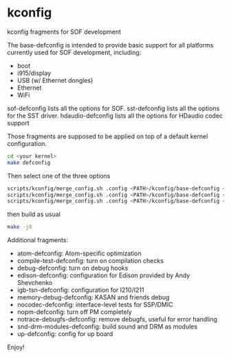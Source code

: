 # kconfig
kconfig fragments for SOF development

The base-defconfig is intended to provide basic support for all platforms currently used for SOF development, including:
- boot
- i915/display
- USB (w/ Ethernet dongles)
- Ethernet
- WiFi


sof-defconfig lists all the options for SOF.
sst-defconfig lists all the options for the SST driver.
hdaudio-defconfig lists all the options for HDaudio codec support

Those fragments are supposed to be applied on top of a default kernel
configuration.

```bash
cd <your kernel>
make defconfig
````

Then select one of the three options

````bash
scripts/kconfig/merge_config.sh .config <PATH>/kconfig/base-defconfig <PATH>/kconfig/hdaudio-codecs-defconfig
scripts/kconfig/merge_config.sh .config <PATH>/kconfig/base-defconfig <PATH>/kconfig/sst-defconfig <PATH>/kconfig/hdaudio-codecs-defconfig
scripts/kconfig/merge_config.sh .config <PATH>/kconfig/base-defconfig <PATH>/kconfig/sof-defconfig <PATH>/kconfig/hdaudio-codecs-defconfig
````

then build as usual
````bash
make -j8
````

Additional fragments:

- atom-defconfig: Atom-specific optimization
- compile-test-defconfig: turn on compilation checks
- debug-defconfig: turn on debug hooks
- edison-defconfig: configuration for Edison provided by Andy Shevchenko
- igb-tsn-defconfig: configuration for I210/I211 
- memory-debug-defconfig: KASAN and friends debug
- nocodec-defconfig: interface-level tests for SSP/DMIC
- nopm-defconfig: turn off PM completely
- notrace-debugfs-defconfig: remove debugfs, useful for error handling
- snd-drm-modules-defconfig: build sound and DRM as modules
- up-defconfig: config for up board


Enjoy!